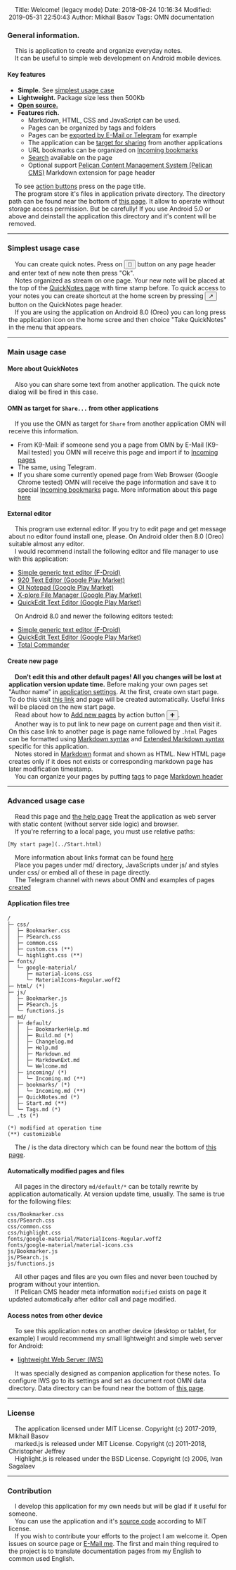 Title: Welcome! (legacy mode)
Date: 2018-08-24 10:16:34
Modified: 2019-05-31 22:50:43
Author: Mikhail Basov
Tags: OMN documentation

<style>
p {
text-indent: 1em;
margin: 0px 3px 0px 3px;
}
</style>

### General information.

This is application to create and organize everyday notes.

It can be useful to simple web development on Android mobile devices.

#### Key features
* **Simple.** See [simplest usage case](#this-is-easy)
* **Lightweight.** Package size less then 500Kb
* **[Open source.](https://github.com/mvbasov/OMN)**
* **Features rich.** 
  * Markdown, HTML, CSS and JavaScript can be used.
  * Pages can be organized by tags and folders
  * Pages can be [exported by E-Mail or Telegram](/default/Help.html#send-page-by-e-mail) for example
  * The application can be [target for sharing](#OMN-as-share-target) from another applications
  * URL bookmarks can be organized on [Incoming bookmarks](/bookmarks/Incoming.html)
  * [Search](/default/MarkdownExt.html#add-search-to-page) available on the page
  * Optional support [Pelican Content Management System (Pelican CMS)](https://blog.getpelican.com) Markdown extension for page header

To see <a href="Help.html#btn-desc">action buttons</a> press on the page title.

The program store it's files in application private directory. The directory path can be found near the bottom of [this page](Build.html). It allow to operate without storage access permission. But be <span class="fg-red">carefully!</span> If you use Android 5.0 or above and deinstall the application this directory and it's content will be removed.

- - -

<a id="this-is-easy" />

### Simplest usage case
You can create quick notes.
Press on <button onclick="Android.quicknoteButtonCallback()"> &#x1f3c3; </button> button on any page header and enter text of new note then press "Ok".

Notes organized as stream on one page.
Your new note will be placed at the top of the [QuickNotes page](../QuickNotes.html) with time stamp before.
To quick access to your notes you can create shortcut at the home screen by pressing <button onclick="Android.shortcutButtonCallback(PFN, Title)"> &#x2197; </button> button on the QuickNotes page header.

If you are using the application on Android 8.0 (Oreo) you can long press the application icon on the home scree and then choice "Take QuickNotes" in the menu that appears.

- - -

<a id="main-usage" />

### Main usage case
#### More about QuickNotes
Also you can share some text from another application. The quick note dialog will be fired in this case.

<a id="OMN-as-share-target"/>

#### OMN as target for `Share...` from other applications
If you use the OMN as target for `Share` from another application OMN will receive this information.
* From K9-Mail: if someone send you a page from OMN by E-Mail (K9-Mail tested) you OMN will receive this page and import if to [Incoming pages](/incoming/Incoming.html)
* The same, using Telegram.
* If you share some currently opened page from Web Browser (Google Chrome tested) OMN will receive the page information and save it to special [Incoming bookmarks](/bookmarks/Incoming.html) page. More information about this page [here](/default/BookmarkerHelp.html)

#### External editor
This program use external editor. If you try to edit page and get message about no editor found install one, please.
On Android older then 8.0 (Oreo) suitable almost any editor. 

I would recommend install the following editor and file manager to use with this application:
* [Simple generic text editor (F-Droid)](https://f-droid.org/app/org.billthefarmer.editor)
* [920 Text Editor (Google Play Market)](https://play.google.com/store/apps/details?id=com.jecelyin.editor.v2)
* [OI Notepad (Google Play Market)](market://details?id=org.openintents.notepad)
* [X-plore File Manager (Google Play Market)](market://details?id=com.lonelycatgames.Xplore)
* [QuickEdit Text Editor (Google Play Market)](market://details?id=com.rhmsoft.edit)

On Android 8.0 and newer the following editors tested:
* [Simple generic text editor (F-Droid)](https://f-droid.org/app/org.billthefarmer.editor)
* [QuickEdit Text Editor (Google Play Market)](market://details?id=com.rhmsoft.edit)
* [Total Commander](market://details?id=com.ghisler.android.TotalCommander)

#### Create new page
**Don't edit this and other default pages! All you changes will be lost at application version update time.**
Before making your own pages set "Author name" in [application settings](/default/Help.html#app-settings).
At the first, create own start page. To do this visit [this link](../Start.html) and page will be created automatically. Useful links will be placed on the new start page.

Read about how to [Add new pages](Help.html#add-new-page) by action button <button onclick="BLOCK_Android.newPageButtonCallback()"> &#x2795; </button>.

Another way is to put link to new page on current page and then visit it. On this case link to another page is page name followed by `.html`
Pages can be formatted using [Markdown syntax](Markdown.html) and
[Extended Markdown syntax](MarkdownExt.html) specific for this application.

Notes stored in [Markdown](Markdown.html) format and shown as HTML. New HTML page creates only if it does not exists or corresponding markdown page has later modification timestamp.

You can organize your pages by putting [tags](Help.html#help-tags) to page [Markdown header](Help.html#page-header)

- - -

<a id="for-true-geeks" />

### Advanced usage case
Read this page and [the help page](Help.html)
Treat the application as web server with static content (without server side logic) and browser.

If you're referring to a local page, you must use relative paths:

    [My start page](../Start.html)

More information about links format can be found [here](MarkdownExt.html#links)

Place you pages under md/ directory, JavaScripts under js/ and styles under css/ or embed all of these in page directly. 

The Telegram channel with news about OMN and examples of pages [created](https://t.me/OMNNewsAndTips)

#### Application files tree

``` text
/
├─ css/
│  ├─ Bookmarker.css
│  ├─ PSearch.css
│  ├─ common.css
│  ├─ custom.css (**)
│  └─ highlight.css (**)
├─ fonts/
│  └─ google-material/
│     ├─ material-icons.css
│     └─ MaterialIcons-Regular.woff2
├─ html/ (*)
├─ js/
│  ├─ Bookmarker.js
│  ├─ PSearch.js
│  └─ functions.js
├─ md/
│  ├─ default/
│  │  ├─ BookmarkerHelp.md
│  │  ├─ Build.md (*)
│  │  ├─ Changelog.md
│  │  ├─ Help.md
│  │  ├─ Markdown.md
│  │  ├─ MarkdownExt.md
│  │  └─ Welcome.md
│  ├─ incoming/ (*)
│  │  └─ Incoming.md (**)
│  ├─ bookmarks/ (*)
│  │  └─ Incoming.md (**)
│  ├─ QuickNotes.md (*)
│  ├─ Start.md (**)
│  └─ Tags.md (*)
└─ .ts (*)

(*) modified at operation time
(**) customizable
```
The / is the data directory which can be found near the bottom of [this page](Build.html).


<a id="auto-pages" />

#### Automatically modified pages and files

All pages in the directory ```md/default/*``` can be totally rewrite by application automatically. At version update time, usually.
The same is true for the following files:

```
css/Bookmarker.css
css/PSearch.css
css/common.css
css/highlight.css
fonts/google-material/MaterialIcons-Regular.woff2
fonts/google-material/material-icons.css
js/Bookmarker.js
js/PSearch.js
js/functions.js
```
All other pages and files are you own files and never been touched by program without your intention.

If Pelican CMS header meta information ```modified``` exists on page it updated automatically after editor call and page modified.

<a id="remote-acces" />

#### Access notes from other device

To see this application notes on another device (desktop or tablet, for example) I would recommend my small lightweight and simple web server for Android:

* [lightweight Web Server (lWS)](http://play.google.com/store/apps/details?id=net.basov.lws.r)

It was specially designed as companion application for these notes. To configure lWS go to its settings and set as document root OMN data directory. Data directory can be found near the bottom of [this page](Build.html).

- - -

### License

The application licensed under MIT License. Copyright (c) 2017-2019, Mikhail Basov

marked.js is released under MIT License. Copyright (c) 2011-2018, Christopher Jeffrey

Highlight.js is released under the BSD License. Copyright (c) 2006, Ivan Sagalaev   

- - -

### Contribution

I develop this application for my own needs but will be glad if it useful for someone.

You can use the application and it's [source code](https://github.com/mvbasov/lWS) according to MIT license.

If you wish to contribute your efforts to the project I am welcome it. Open issues on source page or [E-Mail me](mailto:OMN@basov.net). The first and main thing required to the project is to translate documentation pages from my English to common used English.

<script>
  window.onload=createTOC();
</script>

<link rel="stylesheet" type="text/css" href="../../css/PSearch.css" />
<script type="text/javascript" src="../../js/PSearch.js"></script>

